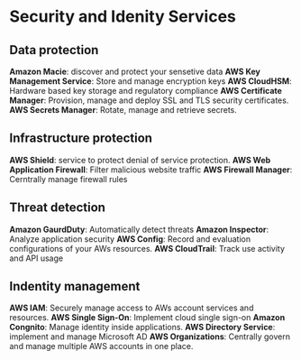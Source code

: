 # Security and Idenity Services

## Data protection

**Amazon Macie**: discover and protect your sensetive data
**AWS Key Management Service**: Store and manage encryption keys
**AWS CloudHSM**: Hardware based key storage and regulatory compliance
**AWS Certificate Manager**: Provision, manage and deploy SSL and TLS security certificates.
**AWS Secrets Manager**: Rotate, manage and retrieve secrets.

## Infrastructure protection

**AWS Shield**: service to protect denial of service protection.
**AWS Web Application Firewall**: Filter malicious website traffic
**AWS Firewall Manager**: Cerntrally manage firewall rules

## Threat detection

**Amazon GaurdDuty**: Automatically detect threats
**Amazon Inspector**: Analyze application security
**AWS Config**: Record and evaluation configurations of your AWs resources.
**AWS CloudTrail**: Track use activity and API usage

## Indentity management

**AWS IAM**: Securely manage access to AWs account services and resources.
**AWS Single Sign-On**: Implement cloud single sign-on
**Amazon Congnito**: Manage identity inside applications.
**AWS Directory Service**: implement and manage Microsoft AD
**AWS Organizations**: Centrally govern and manage multiple AWS accounts in one place.
